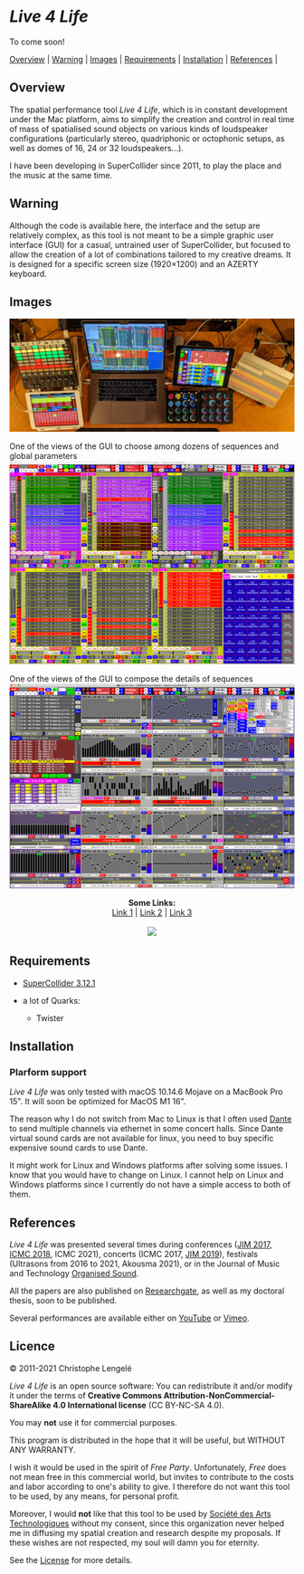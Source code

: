 # *Live 4 Life*

To come soon!

[Overview](#overview) | [Warning](#warning) | [Images](#images) | [Requirements](#requirements) | [Installation](#installation) | [References](#references) |

## Overview

The spatial performance tool *Live 4 Life*, which is in constant development under the Mac platform, aims to simplify the creation and control in real time of mass of spatialised sound objects on various kinds of loudspeaker configurations (particularly stereo, quadriphonic or octophonic setups, as well as domes of 16, 24 or 32 loudspeakers...). 

I have been developing in SuperCollider since 2011, to play the place and the music at the same time.

## Warning

Although the code is available here, the interface and the setup are relatively complex, as this tool is not meant to be a simple graphic user interface (GUI) for a casual, untrained user of SuperCollider, but focused to allow the creation of a lot of combinations tailored to my creative dreams.
It is designed for a specific screen size (1920×1200) and an AZERTY keyboard.

## Images

<p align="center">
<a The performance tool in context with all its controllers</a>

![Controllers](/images/Controllers2021bis.jpg)

One of the views of the GUI to choose among dozens of sequences and global parameters
![Global](/images/ViewGlobal.jpg)

One of the views of the GUI to compose the details of sequences
![Seq](/images/ViewSeq.jpg)
</p>

<p align="center">
  <b>Some Links:</b><br>
  <a href="#">Link 1</a> |
  <a href="#">Link 2</a> |
  <a href="#">Link 3</a>
  <br><br>
  <img src="http://s.4cdn.org/image/title/105.gif">
</p>

## Requirements

* [SuperCollider 3.12.1](https://supercollider.github.io/download)

* a lot of Quarks:

  - Twister 

## Installation

### Plarform support

*Live 4 Life* was only tested with macOS 10.14.6 Mojave on a MacBook Pro 15". 
It will soon be optimized for MacOS M1 16".

The reason why I do not switch from Mac to Linux is that I often used [Dante](https://www.audinate.com/products) to send multiple channels via ethernet in some concert halls. Since Dante virtual sound cards are not available for linux, you need to buy specific expensive sound cards to use Dante.

It might work for Linux and Windows platforms after solving some issues. 
I know that you would have to change on Linux.
I cannot help on Linux and Windows platforms since I currently do not have a simple access to both of them.

## References

*Live 4 Life* was presented several times during conferences ([JIM 2017](https://jim2017.sciencesconf.org/data/Lengele2017aa.pdf), [ICMC 2018](https://quod.lib.umich.edu/cgi/p/pod/dod-idx/live-4-life-a-spatial-performance-tool-focused-on-rhythm.pdf?c=icmc;idno=bbp2372.2018.057;format=pdf), ICMC 2021), concerts (ICMC 2017, [JIM 2019](https://www.youtube.com/watch?v=NfWXF6copEs)), festivals (Ultrasons from 2016 to 2021, Akousma 2021), or in the  Journal of Music and Technology [Organised Sound](https://doi.org/10.1017/S135577182100008X).

All the papers are also published on [Researchgate](https://www.researchgate.net/profile/Christophe-Lengele), as well as my doctoral thesis, soon to be published.

Several performances are available either on [YouTube](https://www.youtube.com/channel/UCOv5kb3IQBmgyOQPu5DOZ4g) or [Vimeo](https://vimeo.com/christophexon).


## Licence

© 2011-2021 Christophe Lengelé

*Live 4 Life* is an open source software: You can redistribute it and/or modify it under the terms of **Creative Commons Attribution-NonCommercial-ShareAlike 4.0 International license** (CC BY-NC-SA 4.0). 

You may **not** use it for commercial purposes.

This program is distributed in the hope that it will be useful, but WITHOUT ANY WARRANTY. 

I wish it would be used in the spirit of *Free Party*. Unfortunately, *Free* does not mean free in this commercial world, but invites to contribute to the costs and labor according to one's ability to give. I therefore do not want this tool to be used, by any means, for personal profit.

Moreover, I would **not** like that this tool to be used by [Société des Arts Technologiques](https://sat.qc.ca) without my consent, since this organization never helped me in diffusing my spatial creation and research despite my proposals. If these wishes are not respected, my soul will damn you for eternity.

See the [License](/LICENCE.md) for more details.
